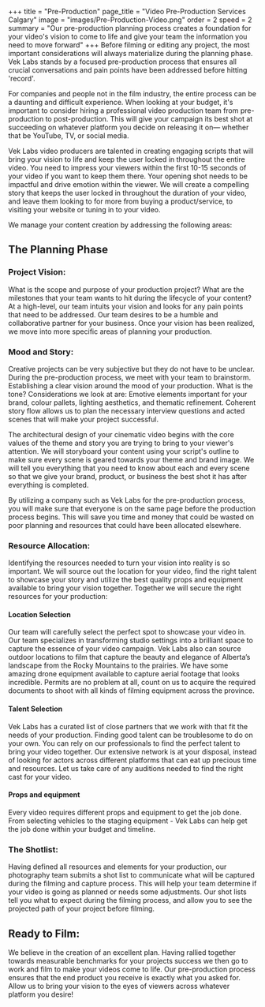 +++
title = "Pre-Production"
page_title = "Video Pre-Production Services Calgary"
image = "images/Pre-Production-Video.png"
order = 2
speed = 2
summary = "Our pre-production planning process creates a foundation for your video's vision to come to life and give your team the information you need to move forward"
+++
Before filming or editing any project, the most important considerations will always materialize during the planning phase. Vek Labs stands by a focused pre-production process that ensures all crucial conversations and pain points have been addressed before hitting 'record'.

For companies and people not in the film industry, the entire process can be a daunting and difficult experience. When looking at your budget, it's important to consider hiring a professional video production team from pre-production to post-production. This will give your campaign its best shot at succeeding on whatever platform you decide on releasing it on— whether that be YouTube, TV, or social media.

Vek Labs video producers are talented in creating engaging scripts that will bring your vision to life and keep the user locked in throughout the entire video. You need to impress your viewers within the first 10-15 seconds of your video if you want to keep them there. Your opening shot needs to be impactful and drive emotion within the viewer. We will create a compelling story that keeps the user locked in throughout the duration of your video, and leave them looking to for more from buying a product/service, to visiting your website or tuning in to your video.

We manage your content creation by addressing the following areas: 

## The Planning Phase

### Project Vision:

What is the scope and purpose of your production project? What are the milestones that your team wants to hit during the lifecycle of your content? At a high-level, our team intuits your vision and looks for any pain points that need to be addressed. Our team desires to be a humble and collaborative partner for your business. Once your vision has been realized, we move into more specific areas of planning your production. 

### Mood and Story: 

Creative projects can be very subjective but they do not have to be unclear. During the pre-production process, we meet with your team to brainstorm. Establishing a clear vision around the mood of your production. What is the tone? Considerations we look at are: Emotive elements important for your brand, colour pallets, lighting aesthetics, and thematic refinement. Coherent story flow allows us to plan the necessary interview questions and acted scenes that will make your project successful.

The architectural design of your cinematic video begins with the core values of the theme and story you are trying to bring to your viewer's attention. We will storyboard your content using your script's outline to make sure every scene is geared towards your theme and brand image. We will tell you everything that you need to know about each and every scene so that we give your brand, product, or business the best shot it has after everything is completed.

By utilizing a company such as Vek Labs for the pre-production process, you will make sure that everyone is on the same page before the production process begins. This will save you time and money that could be wasted on poor planning and resources that could have been allocated elsewhere.

### Resource Allocation:

Identifying the resources needed to turn your vision into reality is so important. We will source out the location for your video, find the right talent to showcase your story and utilize the best quality props and equipment available to bring your vision together. Together we will secure the right resources for your production:

#### Location Selection

Our team will carefully select the perfect spot to showcase your video in. Our team specializes in transforming studio settings into a brilliant space to capture the essence of your video campaign. Vek Labs also can source outdoor locations to film that capture the beauty and elegance of Alberta’s landscape from the Rocky Mountains to the prairies. We have some amazing drone equipment available to capture aerial footage that looks incredible. Permits are no problem at all, count on us to acquire the required documents to shoot with all kinds of filming equipment across the province.

#### Talent Selection

Vek Labs has a curated list of close partners that we work with that fit the needs of your production. Finding good talent can be troublesome to do on your own. You can rely on our professionals to find the perfect talent to bring your video together. Our extensive network is at your disposal, instead of looking for actors across different platforms that can eat up precious time and resources. Let us take care of any auditions needed to find the right cast for your video.

#### Props and equipment

Every video requires different props and equipment to get the job done. From selecting vehicles to the staging equipment - Vek Labs can help get the job done within your budget and timeline.  

### The Shotlist:

Having defined all resources and elements for your production, our photography team submits a shot list to communicate what will be captured during the filming and capture process. This will help your team determine if your video is going as planned or needs some adjustments. Our shot lists tell you what to expect during the filming process, and allow you to see the projected path of your project before filming.

## Ready to Film:

We believe in the creation of an excellent plan. Having rallied together towards measurable benchmarks for your projects success we then go to work and film to make your videos come to life. Our pre-production process ensures that the end product you receive is exactly what you asked for. Allow us to bring your vision to the eyes of viewers across whatever platform you desire!
